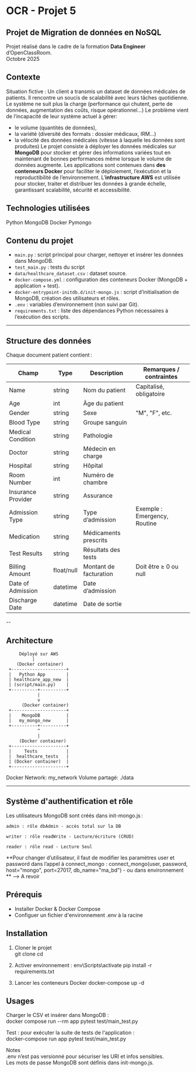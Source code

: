 # OCR - Projet 5 
## Projet de Migration de données en NoSQL

Projet réalisé dans le cadre de la formation **Data Engineer** d’OpenClassRoom.  
Octobre 2025 

## Contexte 
Situation fictive : Un client a transmis un dataset de données médicales de patients. Il rencontre un soucis de scalabilité avec leurs tâches quotidienne. 
Le système ne suit plus la charge (performance qui chutent, perte de données, augmentation des coûts, risque opérationnel…)
Le problème vient de l’incapacité de leur système actuel à gérer: 
 - le volume (quantités de données),
 - la variété (diversité des formats : dossier médicaux, IRM…)
 -  la vélocité des données médicales (vitesse à laquelle les données sont produites)
Le projet consiste à déployer les données médicales sur **MongoDB** pour stocker et gérer des informations variées tout en maintenant de bonnes performances même lorsque le volume de données augmente.
Les applications sont contenues dans **des conteneurs Docker** pour faciliter le déploiement, l’exécution et la reproductibilité de l’environnement. L’**infrastructure AWS** est utilisée pour stocker, traiter et distribuer les données à grande échelle, garantissant scalabilité, sécurité et accessibilité.


## Technologies utilisées
Python
MongoDB
Docker
Pymongo

## Contenu du projet

- `main.py` : script principal pour charger, nettoyer et insérer les données dans MongoDB.
- `test_main.py` : tests du script
- `data/healthcare_dataset.csv` : dataset source.  
- `docker-compose.yml` : configuration des conteneurs Docker (MongoDB + application + test).  
- `docker-entrypoint-initdb.d/init-mongo.js` : script d’initialisation de MongoDB, création des utilisateurs et rôles. 
- `.env` : variables d’environnement (non suivi par Git).
- `requirements.txt` : liste des dépendances Python nécessaires à l’exécution des scripts.

---

## Structure des données

Chaque document patient contient :

| Champ              | Type       | Description             | Remarques / contraintes         |
|-------------------|------------|------------------------|--------------------------------|
| Name              | string     | Nom du patient          | Capitalisé, obligatoire        |
| Age               | int        | Âge du patient          |                                |
| Gender            | string     | Sexe                    | "M", "F", etc.                 |
| Blood Type        | string     | Groupe sanguin          |                                |
| Medical Condition | string     | Pathologie              |                                |
| Doctor            | string     | Médecin en charge       |                                |
| Hospital          | string     | Hôpital                 |                                |
| Room Number       | int        | Numéro de chambre       |                                |
| Insurance Provider| string     | Assurance               |                                |
| Admission Type    | string     | Type d’admission        | Exemple : Emergency, Routine   |
| Medication        | string     | Médicaments prescrits   |                                |
| Test Results      | string     | Résultats des tests     |                                |
| Billing Amount    | float/null | Montant de facturation  | Doit être ≥ 0 ou null          |
| Date of Admission | datetime   | Date d’admission        |                                |
| Discharge Date    | datetime   | Date de sortie          |                                |



-- 
## Architecture

         Déployé sur AWS 
              |
        (Docker container)  
     +---------------------+
     |   Python App        |
     | healthcare_app_new  |
     | (script/main.py)    |
     +----------+----------+
                |
                v
          (Docker container) 
     +---------------------+
     |    MongoDB          |
     |   my_mongo_new      |
     +----------+----------+
                ^
                |
         (Docker container) 
     +---------------------+
     |     Tests           |
     |  healthcare_tests   |
     | (Docker container)  |
     +---------------------+

Docker Network: my_network
Volume partagé: ./data


  
---
## Système d'authentification et rôle
Les utilisateurs MongoDB sont créés dans init-mongo.js :

    admin : rôle dbAdmin - accès total sur la DB

    writer : rôle readWrite - Lecture/écriture (CRUD)

    reader : rôle read - Lecture Seul
    
**Pour changer d’utilisateur, il faut de modifier les paramètres user et password dans l’appel à connect_mongo : 
connect_mongo(user, password, host="mongo", port=27017, db_name="ma_bd") - ou dans environnement ** --> A revoir 



## Prérequis
- Installer Docker & Docker Compose
- Configuer un fichier d'environnement .env  à la racine
  
## Installation

1. Cloner le projet  
git clone <repo-url>
cd <project-folder>

2.  Activer environnement :
env\Scripts\activate
pip install -r requirements.txt

3. Lancer les conteneurs Docker
docker-compose up -d

## Usages
Charger le CSV et insérer dans MongoDB :   
docker compose run --rm app pytest test/main_test.py

Test : pour exécuter la suite de tests de l'application :   
docker-compose run app pytest test/main_test.py

Notes  
.env n’est pas versionné pour sécuriser les URI et infos sensibles.  
Les mots de passe MongoDB sont définis dans init-mongo.js.



